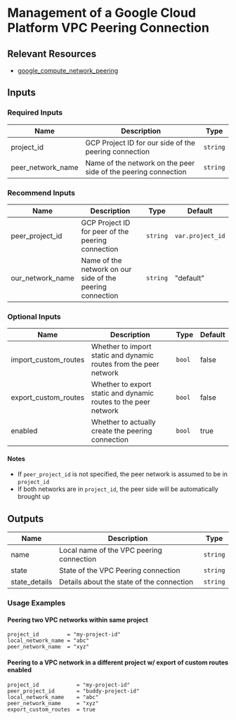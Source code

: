 # Management of a Google Cloud Platform VPC Peering Connection

## Relevant Resources

- [google_compute_network_peering](https://registry.terraform.io/providers/hashicorp/google/2.20.3/docs/resources/compute_network_peering)

## Inputs 

### Required Inputs

| Name | Description | Type |
|------|-------------|------|
| project\_id | GCP Project ID for our side of the peering connection | `string` | 
| peer\_network\_name | Name of the network on the peer side of the peering connection | `string` |

### Recommend Inputs

| Name | Description | Type | Default |
|------|-------------|------|---------|
| peer\_project\_id | GCP Project ID for peer of the peering connection | `string` | `var.project_id` | 
| our\_network\_name | Name of the network on our side of the peering connection | `string` | "default" |

### Optional Inputs

| Name | Description                                                                       | Type | Default |
|------|-----------------------------------------------------------------------------------|------|---------|
| import_custom_routes | Whether to import static and dynamic routes from the peer network | `bool` | false |
| export_custom_routes | Whether to export static and dynamic routes to the peer network   | `bool` | false |
| enabled | Whether to actually create the peering connection | `bool` | true |

#### Notes

- If `peer_project_id` is not specified, the peer network is assumed to be in `project_id`
- If both networks are in `project_id`, the peer side will be automatically brought up

## Outputs

| Name | Description | Type |
|------|-------------|------|
| name | Local name of the VPC peering connection | `string` |
| state | State of the VPC Peering connection | `string` | 
| state\_details | Details about the state of the connection | `string` |

### Usage Examples

#### Peering two VPC networks within same project

```
project_id         = "my-project-id"
local_network_name = "abc"
peer_network_name  = "xyz"
```

#### Peering to a VPC network in a different project w/ export of custom routes enabled

```
project_id            = "my-project-id"
peer_project_id       = "buddy-project-id"
local_network_name    = "abc"
peer_network_name     = "xyz"
export_custom_routes  = true
```
